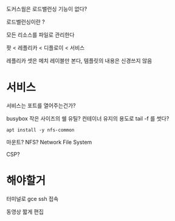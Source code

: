 
도커스웜은 로드밸런싱 기능이 없다?

로드벨런싱이란 ?

모든 리소스를 파일로 관리한다

팟 < 레플리카 < 디플로이 < 서비스

레플리카 셋은 메치 레이블만 본다, 템플릿의 내용은 신경쓰지 않음

# 서비스
서비스는 포트를 열어주는건가?

busybox 작은 사이즈의 쉘 유틸?
컨테이너 유지의 용도로 tail -f 를 썻다?

```
apt install -y nfs-common
```

마운트? 
NFS?
Network File System

CSP?


# 해야할거

터미널로 gce ssh 접속

동영상 짧게 편집
